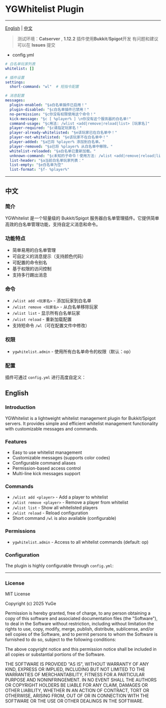 # YGWhitelist Plugin

---

[English](#english) | [中文](#中文)

> 测试环境：**Catserver** , **1.12.2**
> 插件使用**Bukkit**/**Spigot**开发
> 有问题和建议可以在 **Issues** 提交

- config.yml 
```yml
# 白名单玩家列表
whitelist: []

# 插件设置
settings:
  short-command: "wl"  # 短指令配置

# 消息配置
messages:
  plugin-enabled: "§a白名单插件已启用！"
  plugin-disabled: "§c白名单插件已禁用！"
  no-permission: "§c你没有权限使用这个命令！"
  kick-message: "§c [ %player% ] \n你没有这个服务器的白名单!"
  command-usage: "§c用法: /wlist <add|remove|reload|list> [玩家名]"
  player-required: "§c请指定玩家名！"
  player-already-whitelisted: "§e该玩家已在白名单中！"
  player-not-whitelisted: "§e该玩家不在白名单中！"
  player-added: "§a已将 %player% 添加到白名单。"
  player-removed: "§a已将 %player% 从白名单中移除。"
  whitelist-reloaded: "§a白名单已重新加载。"
  unknown-command: "§c未知的子命令！使用方法: /wlist <add|remove|reload|list> [玩家名]"
  list-header: "§a当前白名单玩家列表："
  list-empty: "§e白名单为空"
  list-format: "§f- %player%"
```
---

## 中文

### 简介
YGWhitelist 是一个轻量级的 Bukkit/Spigot 服务器白名单管理插件。它提供简单高效的白名单管理功能，支持自定义消息和命令。

### 功能特点
- 简单易用的白名单管理
- 可自定义的消息提示（支持颜色代码）
- 可配置的命令别名
- 基于权限的访问控制
- 支持多行踢出消息

### 命令
- `/wlist add <玩家名>` - 添加玩家到白名单
- `/wlist remove <玩家名>` - 从白名单移除玩家
- `/wlist list` - 显示所有白名单玩家
- `/wlist reload` - 重新加载配置
- 支持短命令 `/wl`（可在配置文件中修改）

### 权限
- `ygwhitelist.admin` - 使用所有白名单命令的权限（默认：op）

### 配置
插件可通过 `config.yml` 进行高度自定义：


## English

### Introduction
YGWhitelist is a lightweight whitelist management plugin for Bukkit/Spigot servers. It provides simple and efficient whitelist management functionality with customizable messages and commands.

### Features
- Easy to use whitelist management
- Customizable messages (supports color codes)
- Configurable command aliases
- Permission-based access control
- Multi-line kick messages support

### Commands
- `/wlist add <player>` - Add a player to whitelist
- `/wlist remove <player>` - Remove a player from whitelist
- `/wlist list` - Show all whitelisted players
- `/wlist reload` - Reload configuration
- Short command `/wl` is also available (configurable)

### Permissions
- `ygwhitelist.admin` - Access to all whitelist commands (default: op)

### Configuration
The plugin is highly configurable through `config.yml`:





---

### License
MIT License

Copyright (c) 2025 YuGe

Permission is hereby granted, free of charge, to any person obtaining a copy
of this software and associated documentation files (the "Software"), to deal
in the Software without restriction, including without limitation the rights
to use, copy, modify, merge, publish, distribute, sublicense, and/or sell
copies of the Software, and to permit persons to whom the Software is
furnished to do so, subject to the following conditions:

The above copyright notice and this permission notice shall be included in all
copies or substantial portions of the Software.

THE SOFTWARE IS PROVIDED "AS IS", WITHOUT WARRANTY OF ANY KIND, EXPRESS OR
IMPLIED, INCLUDING BUT NOT LIMITED TO THE WARRANTIES OF MERCHANTABILITY,
FITNESS FOR A PARTICULAR PURPOSE AND NONINFRINGEMENT. IN NO EVENT SHALL THE
AUTHORS OR COPYRIGHT HOLDERS BE LIABLE FOR ANY CLAIM, DAMAGES OR OTHER
LIABILITY, WHETHER IN AN ACTION OF CONTRACT, TORT OR OTHERWISE, ARISING FROM,
OUT OF OR IN CONNECTION WITH THE SOFTWARE OR THE USE OR OTHER DEALINGS IN THE
SOFTWARE.
